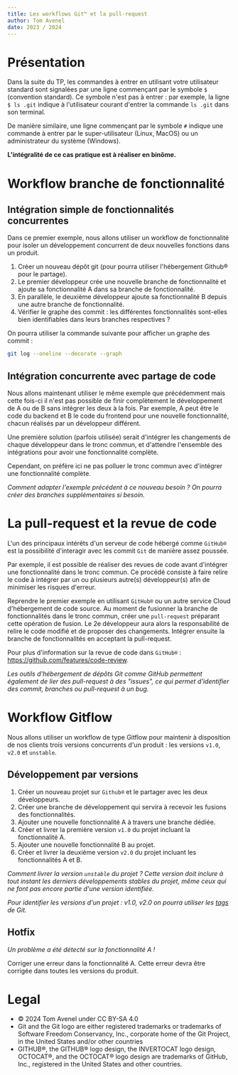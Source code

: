 ```yaml
---
title: Les workflows Git™ et la pull-request
author: Tom Avenel
date: 2023 / 2024
---
```


# Présentation

Dans la suite du TP, les commandes à entrer en utilisant votre utilisateur standard sont signalées par une ligne commençant par le symbole `$` (convention standard). Ce symbole n'est pas à entrer : par exemple, la ligne `$ ls .git` indique à l'utilisateur courant d'entrer la commande `ls .git` dans son terminal.

De manière similaire, une ligne commençant par le symbole `#` indique une commande à entrer par le super-utilisateur (Linux, MacOS) ou un administrateur du système (Windows).

**L'intégralité de ce cas pratique est à réaliser en binôme.**

# Workflow branche de fonctionnalité

## Intégration simple de fonctionnalités concurrentes

Dans ce premier exemple, nous allons utiliser un workflow de fonctionnalité pour isoler un développement concurrent de deux nouvelles fonctions dans un produit.

1. Créer un nouveau dépôt git (pour pourra utiliser l'hébergement Github® pour le partage).
1. Le premier développeur crée une nouvelle branche de fonctionnalité et ajoute sa fonctionnalité A dans sa branche de fonctionnalité.
1. En parallèle, le deuxième développeur ajoute sa fonctionnalité B depuis une autre branche de fonctionnalité.
1. Vérifier le graphe des commit : les différentes fonctionnalités sont-elles bien identifiables dans leurs branches respectives ?

On pourra utiliser la commande suivante pour afficher un graphe des commit :

```bash
git log --oneline --decorate --graph
```

## Intégration concurrente avec partage de code

Nous allons maintenant utiliser le même exemple que précédemment mais cette fois-ci il n'est pas possible de finir complètement le développement de A ou de B sans intégrer les deux à la fois. Par exemple, A peut être le code du backend et B le code du frontend pour une nouvelle fonctionnalité, chacun réalisés par un développeur différent.

Une première solution (parfois utilisée) serait d'intégrer les changements de chaque développeur dans le tronc commun, et d'attendre l'ensemble des intégrations pour avoir une fonctionnalité complète.

Cependant, on préfère ici ne pas polluer le tronc commun avec d'intégrer une fonctionnalité complète.

_Comment adapter l'exemple précédent à ce nouveau besoin ? On pourra créer des branches supplémentaires si besoin._

# La pull-request et la revue de code

L'un des principaux intérêts d'un serveur de code hébergé comme `GitHub®` est la possibilité d'interagir avec les commit `Git` de manière assez poussée.

Par exemple, il est possible de réaliser des revues de code avant d'intégrer une fonctionnalité dans le tronc commun. Ce procédé consiste à faire relire le code à intégrer par un ou plusieurs autre(s) développeur(s) afin de minimiser les risques d'erreur.

Reprendre le premier exemple en utilisant `GitHub®` ou un autre service Cloud d'hébergement de code source. Au moment de fusionner la branche de fonctionnalités dans le tronc commun, créer une `pull-request` préparant cette opération de fusion. Le 2e développeur aura alors la responsabilité de relire le code modifié et de proposer des changements. Intégrer ensuite la branche de fonctionnalités en acceptant la pull-request.

Pour plus d'information sur la revue de code dans `GitHub®` : <https://github.com/features/code-review>.

_Les outils d'hébergement de dépôts Git comme GitHub permettent également de lier des pull-request à des "issues", ce qui permet d'identifier des commit, branches ou pull-request à un bug._


# Workflow Gitflow

Nous allons utiliser un workflow de type Gitflow pour maintenir à disposition de nos clients trois versions concurrents d'un produit : les versions `v1.0`, `v2.0` et `unstable`.

## Développement par versions

1. Créer un nouveau projet sur `Github®` et le partager avec les deux développeurs.
1. Créer une branche de développement qui servira à recevoir les fusions des fonctionnalités.
1. Ajouter une nouvelle fonctionnalité A à travers une branche dédiée.
1. Créer et livrer la première version `v1.0` du projet incluant la fonctionnalité A.
1. Ajouter une nouvelle fonctionnalité B au projet.
1. Créer et livrer la deuxième version `v2.0` du projet incluant les fonctionnalités A et B.

_Comment livrer la version `unstable` du projet ? Cette version doit inclure à tout instant les derniers développements stables du projet, même ceux qui ne font pas encore partie d'une version identifiée._

_Pour identifier les versions d'un projet : v1.0, v2.0 on pourra utiliser les [tags](https://git-scm.com/book/en/v2/Git-Basics-Tagging) de Git._

## Hotfix

_Un problème a été détecté sur la fonctionnalité A !_

Corriger une erreur dans la fonctionnalité A. Cette erreur devra être corrigée dans toutes les versions du produit.

# Legal

- © 2024 Tom Avenel under CC  BY-SA 4.0
- Git and the Git logo are either registered trademarks or trademarks of Software Freedom Conservancy, Inc., corporate home of the Git Project, in the United States and/or other countries
- GITHUB®, the GITHUB® logo design, the INVERTOCAT logo design, OCTOCAT®, and the OCTOCAT® logo design are trademarks of GitHub, Inc., registered in the United States and other countries.
